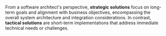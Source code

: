 From a software architect's perspective, **strategic solutions** focus on long-term goals and alignment with business objectives, encompassing the overall system architecture and integration considerations. In contrast, **tactical solutions** are short-term implementations that address immediate technical needs or challenges.
